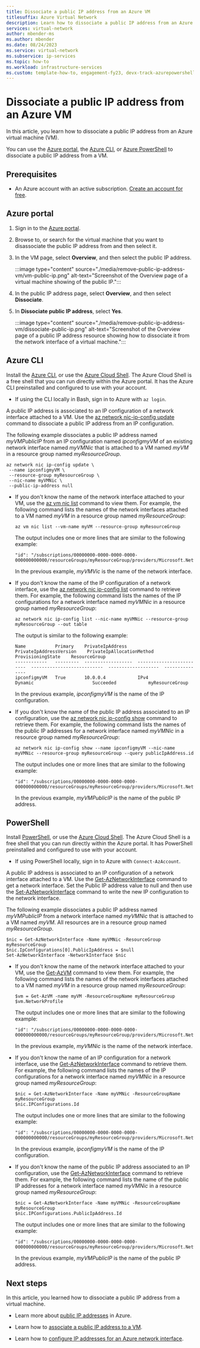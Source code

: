 ```yaml
---
title: Dissociate a public IP address from an Azure VM
titlesuffix: Azure Virtual Network
description: Learn how to dissociate a public IP address from an Azure virtual machine (VM) using the Azure portal, Azure CLI or Azure PowerShell.
services: virtual-network
author: mbender-ms
ms.author: mbender
ms.date: 08/24/2023
ms.service: virtual-network
ms.subservice: ip-services
ms.topic: how-to
ms.workload: infrastructure-services
ms.custom: template-how-to, engagement-fy23, devx-track-azurepowershell, devx-track-azurecli
---
```


# Dissociate a public IP address from an Azure VM 

In this article, you learn how to dissociate a public IP address from an Azure virtual machine (VM).

You can use the [Azure portal](#azure-portal), the [Azure CLI](#azure-cli), or [Azure PowerShell](#powershell) to dissociate a public IP address from a VM.

## Prerequisites

- An Azure account with an active subscription. [Create an account for free](https://azure.microsoft.com/free/?WT.mc_id=A261C142F).

## Azure portal

1. Sign in to the [Azure portal](https://portal.azure.com).
2. Browse to, or search for the virtual machine that you want to disassociate the public IP address from and then select it.
3. In the VM page, select **Overview**, and then select the public IP address.

    :::image type="content" source="./media/remove-public-ip-address-vm/vm-public-ip.png" alt-text="Screenshot of the Overview page of a virtual machine showing of the public IP.":::

4. In the public IP address page, select **Overview**, and then select **Dissociate**.

5. In **Dissociate public IP address**, select **Yes**.

    :::image type="content" source="./media/remove-public-ip-address-vm/dissociate-public-ip.png" alt-text="Screenshot of the Overview page of a public IP address resource showing how to dissociate it from the network interface of a virtual machine.":::

## Azure CLI

Install the [Azure CLI](/cli/azure/install-azure-cli), or use the [Azure Cloud Shell](../../cloud-shell/overview.md). The Azure Cloud Shell is a free shell that you can run directly within the Azure portal. It has the Azure CLI preinstalled and configured to use with your account.

- If using the CLI locally in Bash, sign in to Azure with `az login`.

A public IP address is associated to an IP configuration of a network interface attached to a VM. Use the [az network nic-ip-config update](/cli/azure/network/nic/ip-config#az-network-nic-ip-config-update) command to dissociate a public IP address from an IP configuration.

The following example dissociates a public IP address named *myVMPublicIP* from an IP configuration named *ipconfigmyVM* of an existing network interface named *myVMNic* that is attached to a VM named *myVM* in a resource group named *myResourceGroup*.
  
```azurecli-interactive
az network nic ip-config update \
 --name ipconfigmyVM \
 --resource-group myResourceGroup \
 --nic-name myVMNic \
 --public-ip-address null
```

- If you don't know the name of the network interface attached to your VM, use the [az vm nic list](/cli/azure/vm/nic#az-vm-nic-list) command to view them. For example, the following command lists the names of the network interfaces attached to a VM named *myVM* in a resource group named *myResourceGroup*:

    ```azurecli-interactive
    az vm nic list --vm-name myVM --resource-group myResourceGroup
    ```

    The output includes one or more lines that are similar to the following example:
  
    ```
    "id": "/subscriptions/00000000-0000-0000-0000-000000000000/resourceGroups/myResourceGroup/providers/Microsoft.Network/networkInterfaces/myVMNic",
    ```

    In the previous example, *myVMVic* is the name of the network interface.

- If you don't know the name of the IP configuration of a network interface, use the [az network nic ip-config list](/cli/azure/network/nic/ip-config#az-network-nic-ip-config-list) command to retrieve them. For example, the following command lists the names of the IP configurations for a network interface named *myVMNic* in a resource group named *myResourceGroup*:

    ```azurecli-interactive
    az network nic ip-config list --nic-name myVMNic --resource-group myResourceGroup --out table
    ```

    The output is similar to the following example:

    ```
    Name           Primary    PrivateIpAddress    PrivateIpAddressVersion    PrivateIpAllocationMethod    ProvisioningState    ResourceGroup
    ------------   ---------  ------------------  -------------------------  ---------------------------  -------------------  ---------------
    ipconfigmyVM   True       10.0.0.4            IPv4                       Dynamic                      Succeeded            myResourceGroup
    ```

    In the previous example, *ipconfigmyVM* is the name of the IP configuration.

- If you don't know the name of the public IP address associated to an IP configuration, use the [az network nic ip-config show](/cli/azure/network/nic/ip-config#az-network-nic-ip-config-show) command to retrieve them. For example, the following command lists the names of the public IP addresses for a network interface named *myVMNic* in a resource group named *myResourceGroup*:

    ```azurecli-interactive
    az network nic ip-config show --name ipconfigmyVM --nic-name myVMNic --resource-group myResourceGroup --query publicIpAddress.id
    ```
    The output includes one or more lines that are similar to the following example:
  
    ```
    "id": "/subscriptions/00000000-0000-0000-0000-000000000000/resourceGroups/myResourceGroup/providers/Microsoft.Network/publicIPAddresses/myVMPublicIP",
    ```

    In the previous example, *myVMPublicIP* is the name of the public IP address.

## PowerShell

Install [PowerShell](/powershell/azure/install-azure-powershell), or use the [Azure Cloud Shell](../../cloud-shell/overview.md). The Azure Cloud Shell is a free shell that you can run directly within the Azure portal. It has PowerShell preinstalled and configured to use with your account.

- If using PowerShell locally, sign in to Azure with `Connect-AzAccount`.

A public IP address is associated to an IP configuration of a network interface attached to a VM. Use the [Get-AzNetworkInterface](/powershell/module/Az.Network/Get-AzNetworkInterface) command to get a network interface. Set the Public IP address value to null and then use the [Set-AzNetworkInterface](/powershell/module/Az.Network/Set-AzNetworkInterface) command to write the new IP configuration to the network interface.

The following example dissociates a public IP address named *myVMPublicIP* from a network interface named *myVMNic* that is attached to a VM named *myVM*. All resources are in a resource group named *myResourceGroup*.
  
```azurepowershell
$nic = Get-AzNetworkInterface -Name myVMNic -ResourceGroup myResourceGroup
$nic.IpConfigurations[0].PublicIpAddress = $null
Set-AzNetworkInterface -NetworkInterface $nic
```

- If you don't know the name of the network interface attached to your VM, use the [Get-AzVM](/powershell/module/Az.Compute/Get-AzVM) command to view them. For example, the following command lists the names of the network interfaces attached to a VM named *myVM* in a resource group named *myResourceGroup*:

    ```azurepowershell
    $vm = Get-AzVM -name myVM -ResourceGroupName myResourceGroup
    $vm.NetworkProfile
    ```

    The output includes one or more lines that are similar to the following example:

    ```
    "id": "/subscriptions/00000000-0000-0000-0000-000000000000/resourceGroups/myResourceGroup/providers/Microsoft.Network/networkInterfaces/myVMNic",
    ```

    In the previous example, *myVMNic* is the name of the network interface.

- If you don't know the name of an IP configuration for a network interface, use the [Get-AzNetworkInterface](/powershell/module/Az.Network/Get-AzNetworkInterface) command to retrieve them. For example, the following command lists the names of the IP configurations for a network interface named *myVMNic* in a resource group named *myResourceGroup*:

    ```azurepowershell-interactive
    $nic = Get-AzNetworkInterface -Name myVMNic -ResourceGroupName myResourceGroup
    $nic.IPConfigurations.Id
    ```

    The output includes one or more lines that are similar to the following example:

    ```
    "id": "/subscriptions/00000000-0000-0000-0000-000000000000/resourceGroups/myResourceGroup/providers/Microsoft.Network/networkInterfaces/myVMNic/ipConfigurations/ipconfigmyVM"
    ```

    In the previous example, *ipconfigmyVM* is the name of the IP configuration.

- If you don't know the name of the public IP address associated to an IP configuration, use the [Get-AzNetworkInterface](/powershell/module/Az.Network/Get-AzNetworkInterface) command to retrieve them. For example, the following command lists the name of the public IP addresses for a network interface named *myVMNic* in a resource group named *myResourceGroup*:

    ```azurepowershell-interactive
    $nic = Get-AzNetworkInterface -Name myVMNic -ResourceGroupName myResourceGroup
    $nic.IPConfigurations.PublicIpAddress.Id
    ```

    The output includes one or more lines that are similar to the following example:

    ```
    "id": "/subscriptions/00000000-0000-0000-0000-000000000000/resourceGroups/myResourceGroup/providers/Microsoft.Network/publicIPAddresses/myPublicIP"
    ```

    In the previous example, *myVMPublicIP* is the name of the public IP address.

## Next steps

In this article, you learned how to dissociate a public IP address from a virtual machine.

- Learn more about [public IP addresses](./public-ip-addresses.md) in Azure.

- Learn how to [associate a public IP address to a VM](./associate-public-ip-address-vm.md).

- Learn how to [configure IP addresses for an Azure network interface](./virtual-network-network-interface-addresses.md).
